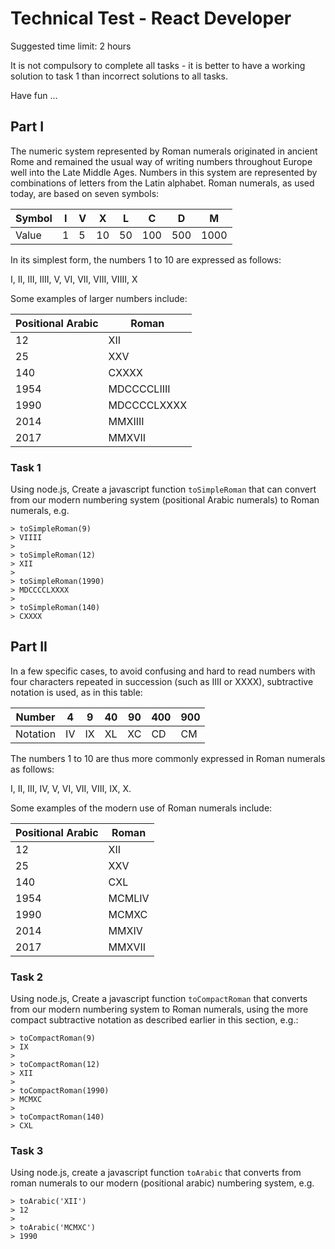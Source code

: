 # Technical Test - React Developer

Suggested time limit: 2 hours

It is not compulsory to complete all tasks - it is better to have a working solution to task 1 than incorrect solutions to all tasks.

Have fun ...

## Part I

The numeric system represented by Roman numerals originated in ancient Rome and remained the usual way of writing numbers throughout Europe well into the Late Middle Ages. Numbers in this system are represented by combinations of letters from the Latin alphabet. Roman numerals, as used today, are based on seven symbols:

| Symbol | I   | V  | X   | L   | C   | D   | M    |
| -------| --- |--- | --- | --- | --- | --- | ---- |
| Value  | 1   | 5  | 10  | 50  | 100 | 500 | 1000 |

In its simplest form, the numbers 1 to 10 are expressed as follows:

I, II, III, IIII, V, VI, VII, VIII, VIIII, X

Some examples of larger numbers include:

| Positional Arabic | Roman  |
| ----------------- | ------ |
| 12   | XII |
| 25   | XXV |
| 140  | CXXXX |
| 1954 | MDCCCCLIIII |
| 1990 | MDCCCCLXXXX |
| 2014 | MMXIIII |
| 2017 | MMXVII |

### Task 1

Using node.js, Create a javascript function `toSimpleRoman` that can convert from our modern numbering system (positional Arabic numerals) to Roman numerals, e.g.

```
> toSimpleRoman(9)
> VIIII
>
> toSimpleRoman(12)
> XII
>
> toSimpleRoman(1990)
> MDCCCCLXXXX
>
> toSimpleRoman(140)
> CXXXX
```

## Part II

In a few specific cases, to avoid confusing and hard to read numbers with four characters repeated in succession (such as IIII or XXXX), subtractive notation is used, as in this table:

| Number   | 4   | 9   | 40  | 90  | 400 | 900 |
| -------- | --- | --- | --- | --- | --- | --- |
| Notation | IV  | IX  | XL  | XC  | CD  | CM  |

The numbers 1 to 10 are thus more commonly expressed in Roman numerals as follows:

I, II, III, IV, V, VI, VII, VIII, IX, X.

Some examples of the modern use of Roman numerals include:

| Positional Arabic | Roman  |
| ----------------- | ------ |
| 12                | XII    |
| 25                | XXV    |
| 140               | CXL    |
| 1954              | MCMLIV |
| 1990              | MCMXC  |
| 2014              | MMXIV  |
| 2017              | MMXVII |

### Task 2

Using node.js, Create a javascript function `toCompactRoman` that converts from our modern numbering system to Roman numerals, using the more compact subtractive notation as described earlier in this section, e.g.:

```
> toCompactRoman(9)
> IX
>
> toCompactRoman(12)
> XII
>
> toCompactRoman(1990)
> MCMXC
>
> toCompactRoman(140)
> CXL
```

### Task 3

Using node.js, create a javascript function `toArabic` that converts from roman numerals to our modern (positional arabic) numbering system, e.g.

```
> toArabic('XII')
> 12
>
> toArabic('MCMXC')
> 1990
```

